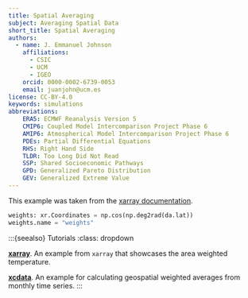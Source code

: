```yaml
---
title: Spatial Averaging
subject: Averaging Spatial Data
short_title: Spatial Averaging
authors:
  - name: J. Emmanuel Johnson
    affiliations:
      - CSIC
      - UCM
      - IGEO
    orcid: 0000-0002-6739-0053
    email: juanjohn@ucm.es
license: CC-BY-4.0
keywords: simulations
abbreviations:
    ERA5: ECMWF Reanalysis Version 5
    CMIP6: Coupled Model Intercomparison Project Phase 6
    AMIP6: Atmospherical Model Intercomparison Project Phase 6
    PDEs: Partial Differential Equations
    RHS: Right Hand Side
    TLDR: Too Long Did Not Read
    SSP: Shared Socioeconomic Pathways
    GPD: Generalized Pareto Distribution
    GEV: Generalized Extreme Value
---
```



This example was taken from the [xarray documentation](https://docs.xarray.dev/en/latest/examples/area_weighted_temperature.html).


```python
weights: xr.Coordinates = np.cos(np.deg2rad(da.lat))
weights.name = "weights"
```

:::{seealso} Tutorials
:class: dropdown

[**xarray**](https://docs.xarray.dev/en/latest/examples/area_weighted_temperature.html).
An example from `xarray` that showcases the area weighted temperature.

[**xcdata**](https://xcdat.readthedocs.io/en/latest/examples/spatial-average.html).
An example for calculating geospatial weighted averages from monthly time series.
:::


